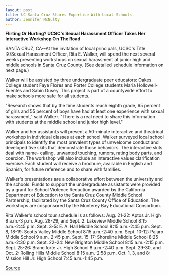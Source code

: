 ```yaml
---
layout: post
title: UC Santa Cruz Shares Expertise With Local Schools
author: Jennifer McNulty
---
```


**Flirting Or Hurting? UCSC's Sexual Harassment Officer Takes Her Interactive Workshop On The Road**

SANTA CRUZ, CA--At the invitation of local principals, UCSC's Title  IX/Sexual Harassment Officer, Rita E. Walker, will spend the next  several weeks presenting workshops on sexual harassment at junior  high and middle schools in Santa Cruz County. (See detailed schedule  information on next page.)

Walker will be assisted by three undergraduate peer educators:  Oakes College student Faye Flores and Porter College students Maria  Hollowell-Fuentes and Sabin Ousey. This project is part of a  countywide effort to make schools more safe for all students.

"Research shows that by the time students reach eighth grade,  65 percent of girls and 55 percent of boys have had at least one  experience with sexual harassment," said Walker. "There is a real  need to share this information with students at the middle school  and junior high level."

Walker and her assistants will present a 50-minute  interactive and theatrical workshop in individual classes at each  school. Walker surveyed local school principals to identify the most  prevalent types of unwelcome conduct and developed five skits that  demonstrate those behaviors. The interactive skits deal with name- calling, unwanted touching, rumors, rating body parts, and coercion.  The workshop will also include an interactive values clarification  exercise. Each student will receive a brochure, available in English  and Spanish, for future reference and to share with families.

Walker's presentations are a collaborative effort between the  university and the schools. Funds to support the undergraduate  assistants were provided by a grant for School Violence Reduction  awarded by the California Department of Education to the Santa Cruz  County Middle School Partnership, facilitated by the Santa Cruz  County Office of Education. The workshops are cosponsored by the  Monterey Bay Educational Consortium.

Rita Walker's school tour schedule is as follows:
Aug. 21-22: Aptos Jr. High  8 a.m.-3 p.m.
Aug. 28-29, and Sept. 2: Lakeview Middle School  8:15 a.m.-2:45 p.m.
Sept. 3-5: E. A. Hall Middle School  8:15 a.m.-2:45 p.m.
Sept. 8, 18-19: Scotts Valley Middle School 8:15 a.m.-2:40 p.m.
Sept. 10-12: Pajaro Middle School  9 a.m.-2:45 p.m.
Sept. 15-17: Shoreline Middle School  8:25 a.m.-2:30 p.m.
Sept. 22-24: New Brighton Middle School  8:15 a.m.-2:15 p.m.
Sept. 25-26: Branciforte Jr. High School 8 a.m.-2:40 p.m.
Sept. 29-30, and Oct. 2: Rolling Hills Middle School 8:15 a.m.-2:58 p.m.
Oct. 1, 3, and 8: Mission Hill Jr. High School 7:45 a.m.-1:45 p.m.

[Source](http://www1.ucsc.edu/news_events/press_releases/archive/97-98/08-97/082097-Sexual_harassment_o.html "Permalink to 082097-Sexual_harassment_o")
